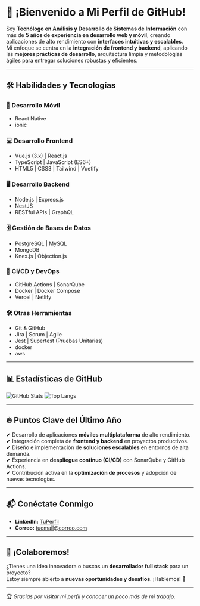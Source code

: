# 🚀 ¡Bienvenido a Mi Perfil de GitHub!

Soy **Tecnólogo en Análisis y Desarrollo de Sistemas de Información** con más de **5 años de experiencia en desarrollo web y móvil**, creando aplicaciones de alto rendimiento con **interfaces intuitivas y escalables**.  
Mi enfoque se centra en la **integración de frontend y backend**, aplicando las **mejores prácticas de desarrollo**, arquitectura limpia y metodologías ágiles para entregar soluciones robustas y eficientes.

---

## 🛠 Habilidades y Tecnologías

### 📱 Desarrollo Móvil
- React Native  
- ionic

### 💻 Desarrollo Frontend
- Vue.js (3.x) | React.js  
- TypeScript | JavaScript (ES6+)  
- HTML5 | CSS3 | Tailwind | Vuetify  

### 🖥 Desarrollo Backend
- Node.js | Express.js  
- NestJS  
- RESTful APIs | GraphQL
  

### 🗄 Gestión de Bases de Datos
- PostgreSQL | MySQL  
- MongoDB  
- Knex.js | Objection.js

### 🚀 CI/CD y DevOps
- GitHub Actions | SonarQube  
- Docker | Docker Compose  
- Vercel | Netlify  

### 🛠 Otras Herramientas
- Git & GitHub  
- Jira | Scrum | Agile  
- Jest | Supertest (Pruebas Unitarias)
- docker
- aws

---

## 📊 Estadísticas de GitHub
![GitHub Stats](https://github-readme-stats.vercel.app/api?username=yeprepue&show_icons=true&theme=radical)
![Top Langs](https://github-readme-stats.vercel.app/api/top-langs/?username=yeprepue&layout=compact&theme=radical)


---

## 🔥 Puntos Clave del Último Año
✔ Desarrollo de aplicaciones **móviles multiplataforma** de alto rendimiento.  
✔ Integración completa de **frontend y backend** en proyectos productivos.  
✔ Diseño e implementación de **soluciones escalables** en entornos de alta demanda.  
✔ Experiencia en **despliegue continuo (CI/CD)** con SonarQube y GitHub Actions.  
✔ Contribución activa en la **optimización de procesos** y adopción de nuevas tecnologías.  

---

## 📬 Conéctate Conmigo
- **LinkedIn:** [TuPerfil](https://linkedin.com/in/yeison-esteban-pretel-puentes-a16507177)  
- **Correo:** [tuemail@correo.com](mailto:yeisonpretel71@gmail.com)  



---

## 🎯 ¡Colaboremos!
¿Tienes una idea innovadora o buscas un **desarrollador full stack** para un proyecto?  
Estoy siempre abierto a **nuevas oportunidades y desafíos**. ¡Hablemos! 🚀

---

🏆 *Gracias por visitar mi perfil y conocer un poco más de mi trabajo.*
